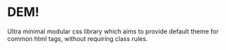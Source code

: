 # DEM!

Ultra minimal modular css library which aims to provide default theme for common html tags, without requiring class rules.
